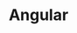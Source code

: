 ---
layout  : tools
title   : Angular
summary : Framework utilisait pour créer un back office.
image: /assets/images/icon/angular.png
category : framework
public  : true
parent  : false
---